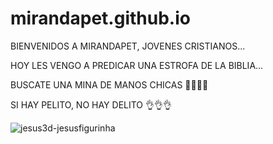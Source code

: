 # mirandapet.github.io


BIENVENIDOS A MIRANDAPET, JOVENES CRISTIANOS...

HOY LES VENGO A PREDICAR UNA ESTROFA DE LA BIBLIA...

BUSCATE UNA MINA DE MANOS CHICAS 🗿🗿🗿🗿

SI HAY PELITO, NO HAY DELITO 👌👌👌


![jesus3d-jesusfigurinha](https://github.com/user-attachments/assets/27a2b03d-8fa8-447b-bcd8-0e4abe7186e7)
